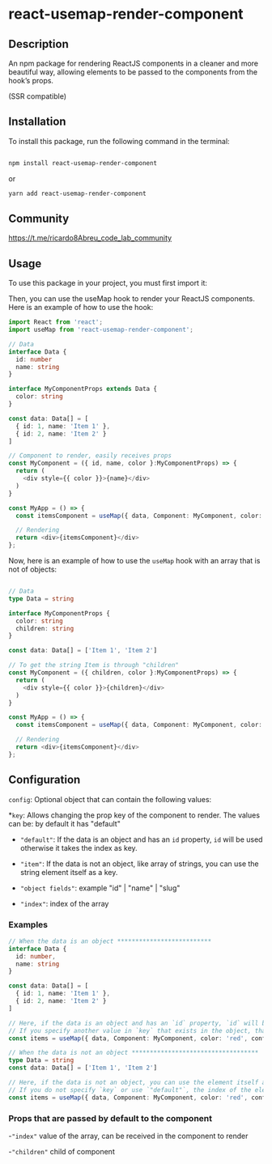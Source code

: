 # react-usemap-render-component

## Description

An npm package for rendering ReactJS components in a cleaner and more beautiful way, allowing elements to be passed to the components from the hook’s props. 

(SSR compatible)

## Installation

To install this package, run the following command in the terminal:


```bash

npm install react-usemap-render-component
```

or

```bash
yarn add react-usemap-render-component
```

## Community
https://t.me/ricardo8Abreu_code_lab_community

## Usage

To use this package in your project, you must first import it:

Then, you can use the useMap hook to render your ReactJS components. Here is an example of how to use the hook:

```typescript
import React from 'react';
import useMap from 'react-usemap-render-component';

// Data
interface Data { 
  id: number
  name: string 
}

interface MyComponentProps extends Data {
  color: string 
}

const data: Data[] = [
  { id: 1, name: 'Item 1' }, 
  { id: 2, name: 'Item 2' }
]

// Component to render, easily receives props
const MyComponent = ({ id, name, color }:MyComponentProps) => {
  return (
    <div style={{ color }}>{name}</div>
  )
} 

const MyApp = () => {
  const itemsComponent = useMap({ data, Component: MyComponent, color: 'red' })

  // Rendering 
  return <div>{itemsComponent}</div>
};
```

Now, here is an example of how to use the `useMap` hook with an array that is not of objects:

```typescript

// Data
type Data = string

interface MyComponentProps {
  color: string 
  children: string
}

const data: Data[] = ['Item 1', 'Item 2']

// To get the string Item is through "children"
const MyComponent = ({ children, color }:MyComponentProps) => {
  return (
    <div style={{ color }}>{children}</div>
  )
} 

const MyApp = () => {
  const itemsComponent = useMap({ data, Component: MyComponent, color: 'red' })

  // Rendering 
  return <div>{itemsComponent}</div>
};
```

## Configuration
  `config`: Optional object that can contain the following values:

   *`key`: Allows changing the prop key of the component to render. The values can be:
    by default it has "default"

  - `"default"`: If the data is an object and has an `id` property, `id` will be used otherwise it takes the index as key.

  - `"item"`: If the data is not an object, like array of strings, you can use the string element itself as a key.

  - `"object fields"`: example "id" | "name" | "slug"

  - `"index"`: index of the array


### Examples

```typescript
// When the data is an object **************************
interface Data { 
  id: number,
  name: string
}

const data: Data[] = [
  { id: 1, name: 'Item 1' },
  { id: 2, name: 'Item 2' }
]

// Here, if the data is an object and has an `id` property, `id` will be used as a key.
// If you specify another value in `key` that exists in the object, that value will be used as a key.
const items = useMap({ data, Component: MyComponent, color: 'red', config: { key: "id" } })

// When the data is not an object ***********************************
type Data = string
const data: Data[] = ['Item 1', 'Item 2']

// Here, if the data is not an object, you can use the element itself as a key by specifying `"item"` in `key`.
// If you do not specify `key` or use `"default"`, the index of the element in the array will be used as a key.
const items = useMap({ data, Component: MyComponent, color: 'red', config: { key: "item" } })

```

### Props that are passed by default to the component
-`"index"` value of the array, can be received in the component to render

-`"children"` child of component
